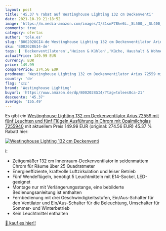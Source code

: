 ```yaml
---
layout: post
title: '45.37 % rabat auf Westinghouse Lighting 132 cm Deckenventi'
date: 2021-10-19 21:18:52
image: 'https://m.media-amazon.com/images/I/31smP78ke6L._SL500_._SL400_.jpg'
comments: true
category: ofertas
author: 'tole.es'
slug: 'B002028GI4-de Westinghouse Lighting 132 cm Deckenventilator Arius 72559...'
sku: 'B002028GI4-de'
tags: [ 'Deckenventilatoren','Heizen & Kühlen','Küche, Haushalt & Wohnen','Ventilatoren','westinghouse lighting', ]
actualPrice: 149.99 EUR
currency: EUR
price: 149.99
comparePrice: 274.56 EUR
prodname: 'Westinghouse Lighting 132 cm Deckenventilator Arius 72559 mit fünf Leuchten und fünf Flügeln  Ausführung in Chrom mit Opalmilchglas  7255940'
country: 'de'
flag: '🇩🇪'
brand: 'Westinghouse Lighting'
buyurl: 'https://www.amazon.de/dp/B002028GI4/?tag=tolees0ca-21'
descuento: '45.37'
average: '155.49'
---
```


Es gibt ein [Westinghouse Lighting 132 cm Deckenventilator Arius 72559 mit fünf Leuchten und fünf Flügeln  Ausführung in Chrom mit Opalmilchglas  7255940](https://www.amazon.de/dp/B002028GI4/?tag=tolees0ca-21) mit aktuellem Preis 149.99 EUR (original: 274.56 EUR) 45.37 % Rabatt hier:

[![Westinghouse Lighting 132 cm Deckenventi](https://m.media-amazon.com/images/I/31smP78ke6L._SL500_._SL400_.jpg)](https://www.amazon.de/dp/B002028GI4/?tag=tolees0ca-21)

ℹ️:

- Zeitgemäßer 132 cm Innenraum-Deckenventilator in seidenmattem Chrom für Räume über 25 Quadratmeter
- Energieeffiziente, kraftvolle Luftzirkulation und leiser Betrieb
- Fünf Wendeflügeln, benötigt 5 Leuchtmitteln mit E14-Sockel, LED-geeignet
- Montage nur mit Verlängerungsstange, eine bebilderte Bedienungsanleitung ist enthalten
- Fernbedienung mit drei Geschwindigkeitsstufen, Ein/Aus-Schalter für den Ventilator und Ein/Aus-Schalter für die Beleuchtung, Umschalter für Sommer- und Winterbetrieb
- Kein Leuchtmittel enthalten

[🛒 kauf es hier!!](https://www.amazon.de/dp/B002028GI4/?tag=tolees0ca-21)
